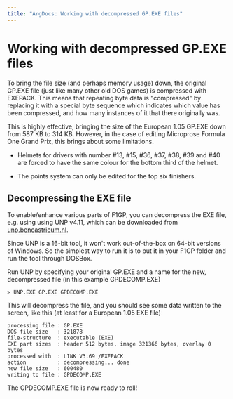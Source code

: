 ```yaml
---
title: "ArgDocs: Working with decompressed GP.EXE files"
---
```


# Working with decompressed GP.EXE files

To bring the file size (and perhaps memory usage) down, the original GP.EXE file
(just like many other old DOS games) is compressed with EXEPACK.
This means that repeating byte data is "compressed" by replacing it with a special
byte sequence which indicates which value has been compressed, and how many instances
of it that there originally was.

This is highly effective, bringing the size of the European 1.05 GP.EXE down
from 587 KB to 314 KB. However, in the case of editing Microprose Formula One Grand Prix,
this brings about some limitations.

* Helmets for drivers with number #13, #15, #36, #37, #38, #39 and #40 are
forced to have the same colour for the bottom third of the helmet.

* The points system can only be edited for the top six finishers.


## Decompressing the EXE file

To enable/enhance various parts of F1GP, you can decompress the EXE file, e.g. using using UNP v4.11, which can be downloaded from [unp.bencastricum.nl](http://unp.bencastricum.nl).

Since UNP is a 16-bit tool, it won't work out-of-the-box on 64-bit versions of Windows.
So the simplest way to run it is to put it in your F1GP folder and run the tool through DOSBox.

Run UNP by specifying your original GP.EXE and a name for the new, decompressed file (in this example GPDECOMP.EXE)

```
> UNP.EXE GP.EXE GPDECOMP.EXE
```

This will decompress the file, and you should see some data written to the screen, like this (at least for a European 1.05 EXE file)

```
processing file : GP.EXE
DOS file size   : 321878
file-structure  : executable (EXE)
EXE part sizes  : header 512 bytes, image 321366 bytes, overlay 0 bytes
processed with  : LINK V3.69 /EXEPACK
action          : decompressing... done
new file size   : 600480
writing to file : GPDECOMP.EXE
```

The GPDECOMP.EXE file is now ready to roll!

